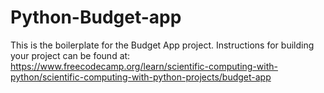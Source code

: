 # Python-Budget-app



This is the boilerplate for the Budget App project. 
Instructions for building your project can be found at:
https://www.freecodecamp.org/learn/scientific-computing-with-python/scientific-computing-with-python-projects/budget-app
